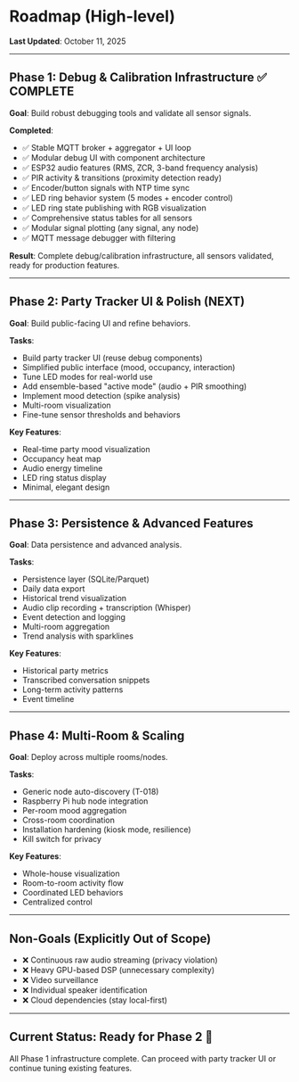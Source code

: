# Roadmap (High-level)

**Last Updated**: October 11, 2025

---

## Phase 1: Debug & Calibration Infrastructure ✅ COMPLETE

**Goal**: Build robust debugging tools and validate all sensor signals.

**Completed**:
- ✅ Stable MQTT broker + aggregator + UI loop
- ✅ Modular debug UI with component architecture
- ✅ ESP32 audio features (RMS, ZCR, 3-band frequency analysis)
- ✅ PIR activity & transitions (proximity detection ready)
- ✅ Encoder/button signals with NTP time sync
- ✅ LED ring behavior system (5 modes + encoder control)
- ✅ LED ring state publishing with RGB visualization
- ✅ Comprehensive status tables for all sensors
- ✅ Modular signal plotting (any signal, any node)
- ✅ MQTT message debugger with filtering

**Result**: Complete debug/calibration infrastructure, all sensors validated, ready for production features.

---

## Phase 2: Party Tracker UI & Polish (NEXT)

**Goal**: Build public-facing UI and refine behaviors.

**Tasks**:
- Build party tracker UI (reuse debug components)
- Simplified public interface (mood, occupancy, interaction)
- Tune LED modes for real-world use
- Add ensemble-based "active mode" (audio + PIR smoothing)
- Implement mood detection (spike analysis)
- Multi-room visualization
- Fine-tune sensor thresholds and behaviors

**Key Features**:
- Real-time party mood visualization
- Occupancy heat map
- Audio energy timeline
- LED ring status display
- Minimal, elegant design

---

## Phase 3: Persistence & Advanced Features

**Goal**: Data persistence and advanced analysis.

**Tasks**:
- Persistence layer (SQLite/Parquet)
- Daily data export
- Historical trend visualization
- Audio clip recording + transcription (Whisper)
- Event detection and logging
- Multi-room aggregation
- Trend analysis with sparklines

**Key Features**:
- Historical party metrics
- Transcribed conversation snippets
- Long-term activity patterns
- Event timeline

---

## Phase 4: Multi-Room & Scaling

**Goal**: Deploy across multiple rooms/nodes.

**Tasks**:
- Generic node auto-discovery (T-018)
- Raspberry Pi hub node integration
- Per-room mood aggregation
- Cross-room coordination
- Installation hardening (kiosk mode, resilience)
- Kill switch for privacy

**Key Features**:
- Whole-house visualization
- Room-to-room activity flow
- Coordinated LED behaviors
- Centralized control

---

## Non-Goals (Explicitly Out of Scope)

- ❌ Continuous raw audio streaming (privacy violation)
- ❌ Heavy GPU-based DSP (unnecessary complexity)
- ❌ Video surveillance
- ❌ Individual speaker identification
- ❌ Cloud dependencies (stay local-first)

---

## Current Status: **Ready for Phase 2** 🚀

All Phase 1 infrastructure complete. Can proceed with party tracker UI or continue tuning existing features.

